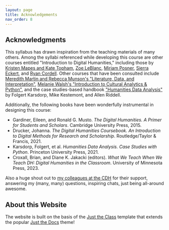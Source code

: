 ```yaml
---
layout: page
title: Acknowledgements
nav_order: 8
---
```


## Acknowledgments

This syllabus has drawn inspiration from the teaching materials of many others. Among the syllabi referenced while developing this course are other courses entitled "Introduction to Digital Humanities," including those by [Kristen Mapes and Kate Topham](https://msuintrodhfall2020.hcommons.org/), [Zoe LeBlanc](https://zoeleblanc.com/IntroToDH2020/), [Miriam Posner](https://miriamposner.com/classes/dh201w23/), [Sierra Eckert](https://sceckert.github.io/IntroDHSpring2021/), and [Ryan Cordell](https://f20idh.ryancordell.org/). Other courses that have been consulted include [Meredith Martin and Rebecca Munson's "Literature, Data, and Interpretation"](https://humstudies.princeton.edu/courses/literature-data-and-interpretation/), [Melanie Walsh's "Introduction to Cultural Analytics & Python"](https://melaniewalsh.github.io/Intro-Cultural-Analytics/welcome.html), and the case studies-based handbook ["Humanities Data Analysis"](https://www.humanitiesdataanalysis.org/) by Folgert Karsdorp, Mike Kestemont, and Allen Riddell.

Additionally, the following books have been wonderfully instrumental in designing this course:

- Gardiner, Eileen, and Ronald G. Musto. _The Digital Humanities. A Primer for Students and Scholars_. Cambridge University Press, 2015.
- Drucker, Johanna. _The Digital Humanities Coursebook. An Introduction to Digital Methods for Research and Scholarship_. Routledge/Taylor & Francis, 2021.
- Karsdorp, Folgert, et al. _Humanities Data Analysis. Case Studies with Python_. Princeton University Press, 2021.
- Croxall, Brian, and Diane K. Jakacki (editors). _What We Teach When We Teach DH: Digital Humanities in the Classroom_. University of Minnesota Press, 2023.

Also a huge shout out to [my colleagues at the CDH](https://cdh.princeton.edu/people/staff/) for their support, answering my (many, many) questions, inspiring chats, just being all-around awesome.

## About this Website

The website is built on the basis of the [Just the Class](https://github.com/kevinlin1/just-the-class) template that extends the popular [Just the Docs](https://github.com/just-the-docs/just-the-docs) theme!